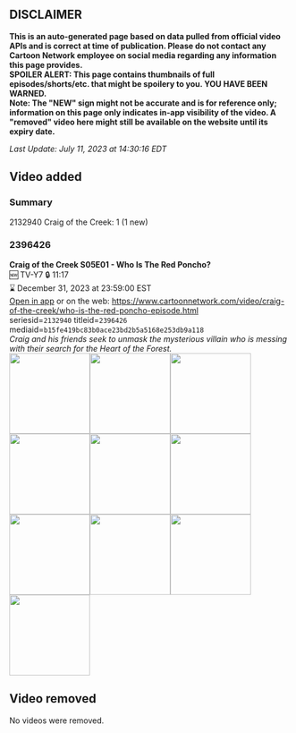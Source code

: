 ## DISCLAIMER
**This is an auto-generated page based on data pulled from official video APIs and is correct at time of publication. Please do not contact any Cartoon Network employee on social media regarding any information this page provides.**  
**SPOILER ALERT: This page contains thumbnails of full episodes/shorts/etc. that might be spoilery to you. YOU HAVE BEEN WARNED.**  
**Note: The "NEW" sign might not be accurate and is for reference only; information on this page only indicates in-app visibility of the video. A "removed" video here might still be available on the website until its expiry date.**  

_Last Update: July 11, 2023 at 14:30:16 EDT_
## Video added
### Summary
2132940 Craig of the Creek: 1 (1 new)  
### 2396426
**Craig of the Creek S05E01 - Who Is The Red Poncho?**  
🆕 TV-Y7 🔒 11:17  
⌛ December 31, 2023 at 23:59:00 EST  
[Open in app](https://cnvideo.sercomkc.org/redirector.html?type=cnapp&seriesid=2132940&titleid=2396426&mediaid=b15fe419bc83b0ace23bd2b5a5168e253db9a118) or on the web: https://www.cartoonnetwork.com/video/craig-of-the-creek/who-is-the-red-poncho-episode.html  
seriesid=`2132940` titleid=`2396426` mediaid=`b15fe419bc83b0ace23bd2b5a5168e253db9a118`  
_Craig and his friends seek to unmask the mysterious villain who is messing with their search for the Heart of the Forest._  
<a href="https://s3.amazonaws.com/cartoonorchestrator/2396426_001_1280x720.jpg"><img src="https://s3.amazonaws.com/cartoonorchestrator/2396426_001_640x360.jpg" height="144px" /></a><a href="https://s3.amazonaws.com/cartoonorchestrator/2396426_002_1280x720.jpg"><img src="https://s3.amazonaws.com/cartoonorchestrator/2396426_002_640x360.jpg" height="144px" /></a><a href="https://s3.amazonaws.com/cartoonorchestrator/2396426_003_1280x720.jpg"><img src="https://s3.amazonaws.com/cartoonorchestrator/2396426_003_640x360.jpg" height="144px" /></a><a href="https://s3.amazonaws.com/cartoonorchestrator/2396426_004_1280x720.jpg"><img src="https://s3.amazonaws.com/cartoonorchestrator/2396426_004_640x360.jpg" height="144px" /></a><a href="https://s3.amazonaws.com/cartoonorchestrator/2396426_005_1280x720.jpg"><img src="https://s3.amazonaws.com/cartoonorchestrator/2396426_005_640x360.jpg" height="144px" /></a><a href="https://s3.amazonaws.com/cartoonorchestrator/2396426_006_1280x720.jpg"><img src="https://s3.amazonaws.com/cartoonorchestrator/2396426_006_640x360.jpg" height="144px" /></a><a href="https://s3.amazonaws.com/cartoonorchestrator/2396426_007_1280x720.jpg"><img src="https://s3.amazonaws.com/cartoonorchestrator/2396426_007_640x360.jpg" height="144px" /></a><a href="https://s3.amazonaws.com/cartoonorchestrator/2396426_008_1280x720.jpg"><img src="https://s3.amazonaws.com/cartoonorchestrator/2396426_008_640x360.jpg" height="144px" /></a><a href="https://s3.amazonaws.com/cartoonorchestrator/2396426_009_1280x720.jpg"><img src="https://s3.amazonaws.com/cartoonorchestrator/2396426_009_640x360.jpg" height="144px" /></a><a href="https://s3.amazonaws.com/cartoonorchestrator/2396426_010_1280x720.jpg"><img src="https://s3.amazonaws.com/cartoonorchestrator/2396426_010_640x360.jpg" height="144px" /></a>
## Video removed
No videos were removed.  
